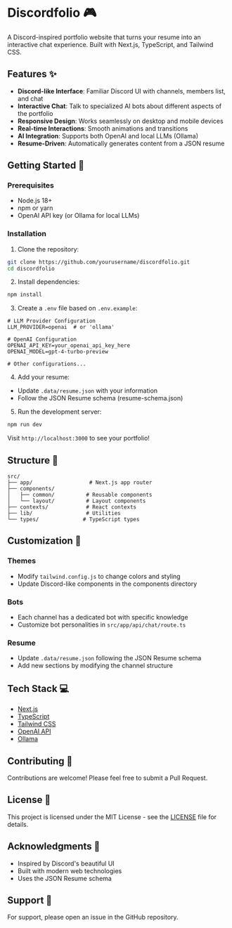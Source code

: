 # Discordfolio 🎮

A Discord-inspired portfolio website that turns your resume into an interactive chat experience. Built with Next.js, TypeScript, and Tailwind CSS.

## Features ✨

- **Discord-like Interface**: Familiar Discord UI with channels, members list, and chat
- **Interactive Chat**: Talk to specialized AI bots about different aspects of the portfolio
- **Responsive Design**: Works seamlessly on desktop and mobile devices
- **Real-time Interactions**: Smooth animations and transitions
- **AI Integration**: Supports both OpenAI and local LLMs (Ollama)
- **Resume-Driven**: Automatically generates content from a JSON resume

## Getting Started 🚀

### Prerequisites

- Node.js 18+ 
- npm or yarn
- OpenAI API key (or Ollama for local LLMs)

### Installation

1. Clone the repository:
```bash
git clone https://github.com/yourusername/discordfolio.git
cd discordfolio
```

2. Install dependencies:
```bash
npm install
```

3. Create a `.env` file based on `.env.example`:
```env
# LLM Provider Configuration
LLM_PROVIDER=openai  # or 'ollama'

# OpenAI Configuration
OPENAI_API_KEY=your_openai_api_key_here
OPENAI_MODEL=gpt-4-turbo-preview

# Other configurations...
```

4. Add your resume:
- Update `.data/resume.json` with your information
- Follow the JSON Resume schema (resume-schema.json)

5. Run the development server:
```bash
npm run dev
```

Visit `http://localhost:3000` to see your portfolio!

## Structure 📁

```
src/
├── app/                  # Next.js app router
├── components/          
│   ├── common/          # Reusable components
│   └── layout/          # Layout components
├── contexts/            # React contexts
├── lib/                 # Utilities
└── types/              # TypeScript types
```

## Customization 🎨

### Themes
- Modify `tailwind.config.js` to change colors and styling
- Update Discord-like components in the components directory

### Bots
- Each channel has a dedicated bot with specific knowledge
- Customize bot personalities in `src/app/api/chat/route.ts`

### Resume
- Update `.data/resume.json` following the JSON Resume schema
- Add new sections by modifying the channel structure

## Tech Stack 💻

- [Next.js](https://nextjs.org/)
- [TypeScript](https://www.typescriptlang.org/)
- [Tailwind CSS](https://tailwindcss.com/)
- [OpenAI API](https://openai.com/api/)
- [Ollama](https://ollama.ai/)

## Contributing 🤝

Contributions are welcome! Please feel free to submit a Pull Request.

## License 📄

This project is licensed under the MIT License - see the [LICENSE](LICENSE) file for details.

## Acknowledgments 🙏

- Inspired by Discord's beautiful UI
- Built with modern web technologies
- Uses the JSON Resume schema

## Support 💬

For support, please open an issue in the GitHub repository.
